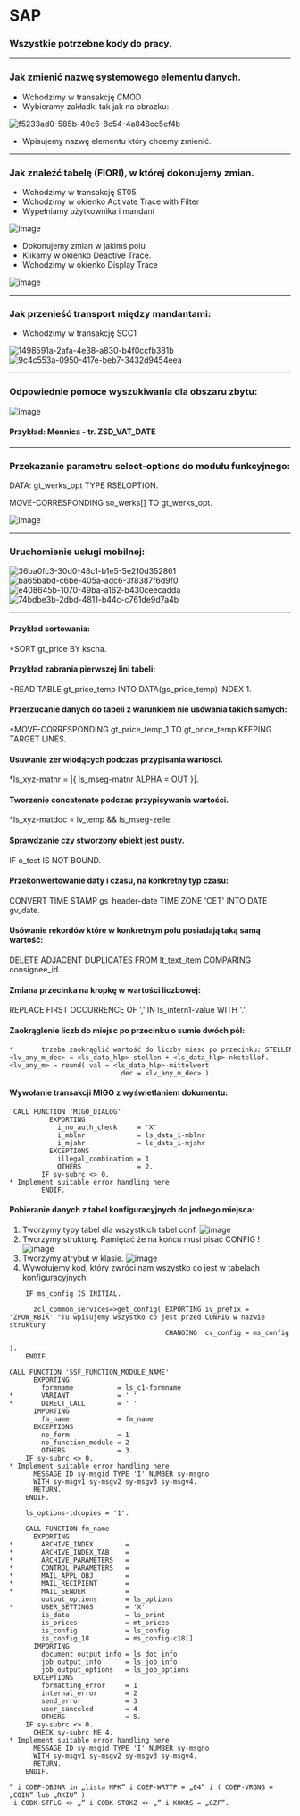 # SAP
### Wszystkie potrzebne kody do pracy.

--------------------------------------------------------------
### Jak zmienić nazwę systemowego elementu danych.

* Wchodzimy w transakcję CMOD
* Wybieramy zakładki tak jak na obrazku:

![f5233ad0-585b-49c6-8c54-4a848cc5ef4b](https://user-images.githubusercontent.com/91785152/204749013-9db20e4e-c8c4-4a52-8c49-1f25255eb387.jpg)

* Wpisujemy nazwę elementu który chcemy zmienić. 

--------------------------------------------------------------
### Jak znaleźć tabelę (FIORI), w której dokonujemy zmian.

* Wchodzimy w transakcję ST05
* Wchodzimy w okienko Activate Trace with Filter
* Wypełniamy użytkownika i mandant

![image](https://user-images.githubusercontent.com/91785152/207831920-94bec0a1-4042-43c7-9725-d64f4f5af33a.png)
* Dokonujemy zmian w jakimś polu
* Klikamy w okienko Deactive Trace.
* Wchodzimy w okienko Display Trace

![image](https://user-images.githubusercontent.com/91785152/207832145-9ef28301-b4d1-45aa-a4ea-3fdee73229a4.png)

--------------------------------------------------------------
### Jak przenieść transport między mandantami:

* Wchodzimy w transakcję SCC1

![1498591a-2afa-4e38-a830-b4f0ccfb381b](https://user-images.githubusercontent.com/91785152/207814568-f7fe984b-d017-43a1-ba48-859a75202db2.jpg)
![9c4c553a-0950-417e-beb7-3432d9454eea](https://user-images.githubusercontent.com/91785152/207814929-089b337a-05d5-4292-844d-33a42035efb7.jpg)

--------------------------------------------------------------
### Odpowiednie pomoce wyszukiwania dla obszaru zbytu:

![image](https://user-images.githubusercontent.com/91785152/212666906-4ad36901-19ff-408d-93c9-7e7d306c5c54.png)

#### Przykład: Mennica - tr. ZSD_VAT_DATE

--------------------------------------------------------------
### Przekazanie parametru select-options do modułu funkcyjnego:

DATA: gt_werks_opt TYPE RSELOPTION.

MOVE-CORRESPONDING so_werks[] TO gt_werks_opt.

![image](https://user-images.githubusercontent.com/91785152/196413115-73fcfaf3-132a-4c11-88c1-482532c18bc6.png)

---------------------------------------------------------------
### Uruchomienie usługi mobilnej:

![36ba0fc3-30d0-48c1-b1e5-5e210d352861](https://user-images.githubusercontent.com/91785152/220081411-bf18c3c5-961b-49d6-989d-58301a432aa9.jpg)
![ba65babd-c6be-405a-adc6-3f8387f6d9f0](https://user-images.githubusercontent.com/91785152/220081423-1de80d5a-563d-4222-b388-69e91518a5ce.jpg)
![e408645b-1070-49ba-a162-b430ceecadda](https://user-images.githubusercontent.com/91785152/220081470-9da2e269-7adb-4d33-a695-3b994e464ad1.jpg)
![74bdbe3b-2dbd-4811-b44c-c761de9d7a4b](https://user-images.githubusercontent.com/91785152/220081488-2b163ce8-147c-4a3e-ad3a-186fd2e1868a.jpg)

---------------------------------------------------------------
#### Przykład sortowania: 

*SORT gt_price BY kscha.

#### Przykład zabrania pierwszej lini tabeli: 

*READ TABLE gt_price_temp INTO DATA(gs_price_temp) INDEX 1.

#### Przerzucanie danych do tabeli z warunkiem nie usówania takich samych:

*MOVE-CORRESPONDING gt_price_temp_1 TO  gt_price_temp KEEPING TARGET LINES.

#### Usuwanie zer wiodących podczas przypisania wartości.

*ls_xyz-matnr = |{ ls_mseg-matnr ALPHA = OUT }|.
	
#### Tworzenie concatenate podczas przypisywania wartości.
	
*ls_xyz-matdoc = lv_temp && ls_mseg-zeile.

#### Sprawdzanie czy stworzony obiekt jest pusty.

IF o_test IS NOT BOUND.

#### Przekonwertowanie daty i czasu, na konkretny typ czasu:

CONVERT TIME STAMP gs_header-date TIME ZONE 'CET' INTO DATE gv_date.

#### Usówanie rekordów które w konkretnym polu posiadają taką samą wartość:

DELETE ADJACENT DUPLICATES FROM lt_text_item COMPARING consignee_id .

#### Zmiana przecinka na kropkę w wartości liczbowej:

REPLACE FIRST OCCURRENCE OF ',' IN ls_intern1-value WITH '.'.

#### Zaokrąglenie liczb do miejsc po przecinku o sumie dwóch pól:

```
*       trzeba zaokrąglić wartość do liczby miesc po przecinku: STELLEN + NKSTELLOF
<lv_any_m_dec> = <ls_data_hlp>-stellen + <ls_data_hlp>-nkstellof.
<lv_any_m> = round( val = <ls_data_hlp>-mittelwert
                            dec = <lv_any_m_dec> ).
```

#### Wywołanie transakcji MIGO z wyświetlaniem dokumentu:

```
 CALL FUNCTION 'MIGO_DIALOG'
          EXPORTING
            i_no_auth_check     = 'X'
            i_mblnr             = ls_data_i-mblnr
            i_mjahr             = ls_data_i-mjahr
          EXCEPTIONS
            illegal_combination = 1
            OTHERS              = 2.
        IF sy-subrc <> 0.
* Implement suitable error handling here
        ENDIF.
```

#### Pobieranie danych z tabel konfiguracyjnych do jednego miejsca:

1. Tworzymy typy tabel dla wszystkich tabel conf.
![image](https://github.com/natanielgasiorek/SAP/assets/91785152/ed3031b4-eb03-464c-bbe9-c90e17cd02a2)
2. Tworzymy strukturę. Pamiętać że na końcu musi pisać CONFIG !
![image](https://github.com/natanielgasiorek/SAP/assets/91785152/21d8f202-e59a-4950-9567-79f9080953f4)
3. Tworzymy atrybut w klasie.
![image](https://github.com/natanielgasiorek/SAP/assets/91785152/3cc19f81-70d4-45f5-940e-3b00bb676bae)
4. Wywołujemy kod, który zwróci nam wszystko co jest w tabelach konfiguracyjnych.
```
    IF ms_config IS INITIAL.

      zcl_common_services=>get_config( EXPORTING iv_prefix = 'ZPOW_KBIK' "Tu wpisujemy wszystko co jest przed CONFIG w nazwie struktury
                                       CHANGING  cv_config = ms_config
                                                                      ).
    ENDIF.
```



```
CALL FUNCTION 'SSF_FUNCTION_MODULE_NAME'
      EXPORTING
        formname           = ls_c1-formname
*       VARIANT            = ' '
*       DIRECT_CALL        = ' '
      IMPORTING
        fm_name            = fm_name
      EXCEPTIONS
        no_form            = 1
        no_function_module = 2
        OTHERS             = 3.
    IF sy-subrc <> 0.
* Implement suitable error handling here
      MESSAGE ID sy-msgid TYPE 'I' NUMBER sy-msgno
      WITH sy-msgv1 sy-msgv2 sy-msgv3 sy-msgv4.
      RETURN.
    ENDIF.

    ls_options-tdcopies = '1'.

    CALL FUNCTION fm_name
      EXPORTING
*       ARCHIVE_INDEX        =
*       ARCHIVE_INDEX_TAB    =
*       ARCHIVE_PARAMETERS   =
*       CONTROL_PARAMETERS   =
*       MAIL_APPL_OBJ        =
*       MAIL_RECIPIENT       =
*       MAIL_SENDER          =
        output_options       = ls_options
*       USER_SETTINGS        = 'X'
        is_data              = ls_print
        is_prices            = mt_prices
        is_config            = ls_config
        is_config_18         = ms_config-c18[]
      IMPORTING
        document_output_info = ls_doc_info
        job_output_info      = ls_job_info
        job_output_options   = ls_job_options
      EXCEPTIONS
        formatting_error     = 1
        internal_error       = 2
        send_error           = 3
        user_canceled        = 4
        OTHERS               = 5.
    IF sy-subrc <> 0.
      CHECK sy-subrc NE 4.
* Implement suitable error handling here
      MESSAGE ID sy-msgid TYPE 'I' NUMBER sy-msgno
      WITH sy-msgv1 sy-msgv2 sy-msgv3 sy-msgv4.
      RETURN.
    ENDIF.
```
```
” i COEP-OBJNR in „lista MPK” i COEP-WRTTP = „04” i ( COEP-VRGNG = „COIN” lub „RKIU” )
 i COBK-STFLG <> „” i COBK-STOKZ <> „” i KOKRS = „GZF”.
```
